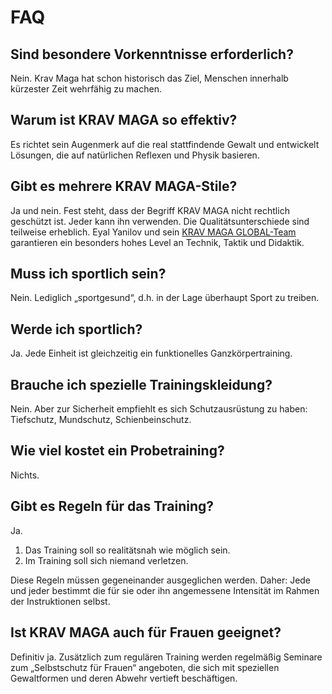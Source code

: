 FAQ
===

Sind besondere Vorkenntnisse erforderlich? 
---------------------------------------
Nein. Krav Maga hat schon historisch das Ziel, Menschen innerhalb
kürzester Zeit wehrfähig zu machen. 

Warum ist KRAV MAGA so effektiv? 
---------------------------------------
Es richtet sein Augenmerk auf die real stattfindende Gewalt und entwickelt
Lösungen, die auf natürlichen Reflexen und Physik basieren. 

Gibt es mehrere KRAV MAGA-Stile? 
---------------------------------------
Ja und nein. Fest steht, dass der Begriff KRAV MAGA nicht rechtlich geschützt
ist. Jeder kann ihn verwenden. Die Qualitätsunterschiede sind teilweise
erheblich. Eyal Yanilov und sein [KRAV MAGA GLOBAL-Team](http://krav-maga.com/kmg-global-and-international-team-instructors/)
garantieren ein besonders hohes Level an Technik, Taktik und Didaktik. 

Muss ich sportlich sein? 
---------------------------------------
Nein. Lediglich „sportgesund“, d.h. in der Lage überhaupt Sport zu
treiben. 

Werde ich sportlich? 
---------------------------------------
Ja. Jede Einheit ist gleichzeitig ein funktionelles
Ganzkörpertraining. 

Brauche ich spezielle Trainingskleidung? 
---------------------------------------
Nein. Aber zur Sicherheit empfiehlt es sich Schutzausrüstung zu haben:
Tiefschutz, Mundschutz, Schienbeinschutz. 

Wie viel kostet ein Probetraining? 
---------------------------------------
Nichts. 

Gibt es Regeln für das Training? 
---------------------------------------
Ja. 

1. Das Training soll so realitätsnah wie möglich sein. 
2. Im Training soll sich niemand verletzen. 

Diese Regeln müssen gegeneinander ausgeglichen werden. Daher: Jede und jeder
bestimmt die für sie oder ihn angemessene Intensität im Rahmen der
Instruktionen selbst. 

Ist KRAV MAGA auch für Frauen geeignet? 
---------------------------------------
Definitiv ja. Zusätzlich zum regulären Training werden regelmäßig
Seminare zum „Selbstschutz für Frauen“ angeboten, die sich mit speziellen
Gewaltformen und deren Abwehr vertieft beschäftigen. 

